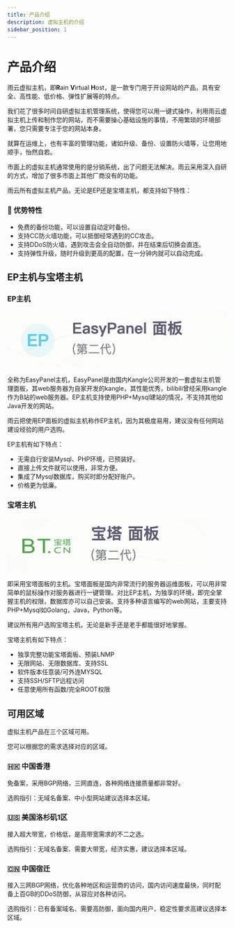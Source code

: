 ```yaml
---
title: 产品介绍
description: 虚拟主机的介绍
sidebar_position: 1
---
```



# 产品介绍

雨云虚拟主机，即**R**ain **V**irtual **H**ost，是一款专门用于开设网站的产品，具有安全、高性能、低价格、弹性扩展等的特点。

我们花了很多时间自研虚拟主机管理系统，使得您可以用一键式操作，利用雨云虚拟主机上传和制作您的网站，而不需要操心基础设施的事情，不用繁琐的环境部署，您只需要专注于您的网站本身。

就算在运维上，也有丰富的管理功能，诸如升级、备份、设置防火墙等，让您用地顺手，怡然自若。

市面上的虚拟主机通常使用的是分销系统，出了问题无法解决。雨云采用深入自研的方式，增加了很多市面上其他厂商没有的功能。

雨云所有虚拟主机产品，无论是EP还是宝塔主机，都支持如下特性：

### 🚀 优势特性

- 免费的备份功能，可以设置自动定时备份。
- 支持CC防火墙功能，可以抵御经常遇到的CC攻击。
- 支持DDoS防火墙，遇到攻击会全自动防御，并在结束后切换会直连。
- 支持弹性升级，随时升级到更高的配置，在一分钟内就可以自动完成。



## EP主机与宝塔主机

### EP主机

![image-20221206192106767@50](./assets/image-20221206192106767.png)

全称为EasyPanel主机，EasyPanel是由国内Kangle公司开发的一套虚拟主机管理面板，其web服务器为自家开发的kangle，其性能优秀，bilibili曾经采用kangle作为B站的web服务器。EP主机支持使用PHP+Mysql建站的情况，不支持其他如Java开发的网站。

雨云把使用EP面板的虚拟主机称作EP主机，因为其极度易用，建议没有任何网站建设经验的用户选购。

EP主机有如下特点：

- 无需自行安装Mysql、PHP环境，已预装好。
- 直接上传文件就可以使用，非常方便。
- 集成了Mysql数据库，购买时即分配好账户。
- 价格更为低廉。



### 宝塔主机

![image-20221206192126417@50](./assets/image-20221206192126417.png)

即采用宝塔面板的主机。宝塔面板是国内非常流行的服务器运维面板，可以用非常简单的鼠标操作对服务器进行一键管理。对比EP主机，为独享的环境，即完全掌握主机的权限，数据库亦可以自己安装。支持多种语言编写的web网站，主要支持PHP+Mysql如Golang，Java，Python等。

建议所有用户选购宝塔主机，无论是新手还是老手都能很好地掌握。

宝塔主机有如下特点：

- 独享完整功能宝塔面板、预装LNMP
- 无限网站、无限数据库、支持SSL
- 软件版本任意装/可外连MYSQL
- 支持SSH/SFTP远程访问
- 任意使用所有函数/完全ROOT权限



## 可用区域

虚拟主机产品在三个区域可用。

您可以根据您的需求选择对应的区域。

### 🇭🇰 中国香港

免备案，采用BGP网络，三网直连，各种网络连接质量都非常好。

选购指引：无域名备案、中小型网站建议选择本区域。

### 🇺🇸 美国洛杉矶1区

接入超大带宽，价格低，是高带宽需求的不二之选。

选购指引：无域名备案、需要大带宽，经济实惠，建议选择本区域。

### 🇨🇳 中国宿迁

接入三网BGP网络，优化各种地区和运营商的访问，国内访问速度最快，同时配备上百GB的DDoS防御，从容应对各种访问。

选购指引：已有备案域名、需要高防御，面向国内用户，稳定性要求高建议选择本区域。

